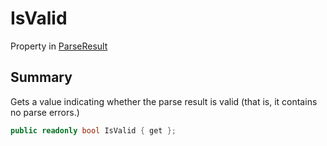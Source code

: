 # IsValid

Property in [ParseResult](yarn.compiler.structuredcommandparser.parseresult.md)

## Summary

Gets a value indicating whether the parse result is valid (that is, it contains no parse errors.)

```csharp
public readonly bool IsValid { get };
```
